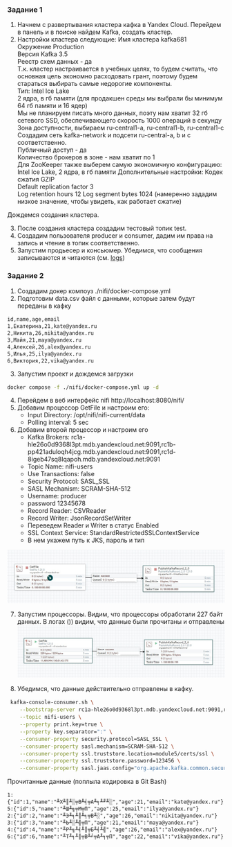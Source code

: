 ### Задание 1
1. Начнем с развертывания кластера кафка в Yandex Cloud. Перейдем в панель и в поиске найдем Kafka, создать кластер.
2. Настройки кластера следующие: 
Имя кластера kafka681  
Окружение Production  
Версия Kafka 3.5  
Реестр схем данных - да  
Т.к. кластер настраивается в учебных целях, то будем считать, что основная цель экономно расходовать грант, поэтому будем стараться выбирать самые недорогие компоненты.  
Тип: Intel Ice Lake  
2 ядра, в гб памяти (для продакшен среды мы выбрали бы минимум 64 гб памяти и 16 ядер)  
Мы не планируем писать много данных, поэту нам хватит 32 гб сетевого SSD, обеспечивающего скорость 1000 операций в секунду  
Зона доступности, выбираем ru-central1-a, ru-central1-b, ru-central1-c  
Создадим сеть kafka-network и подсети ru-central-a, b и c соответственно.  
Публичный доступ - да  
Количество брокеров в зоне - нам хватит по 1  
Для ZooKeeper также выберем самую экономичную конфигурацию: Intel Ice Lake, 2 ядра, в гб памяти
Дополнительные настройки:
Кодек сжатия GZIP  
Default replication factor 3  
Log retention hours 12
Log segment bytes 1024 (намеренно зададим низкое значение, чтобы увидеть, как работает сжатие)
  
Дождемся создания кластера.

3. После создания кластера создадим тестовый топик test.
4. Создадим пользователя producer и consumer, дадим им права на запись и чтение в топик соответственно.
5. Запустим продьесер и консьюмер. Убедимся, что сообщения записываются и читаются (см. [logs](logs/task1/application.log))

### Задание 2
1. Создадим докер компоуз ./nifi/docker-compose.yml
2. Подготовим data.csv файл с данными, которые затем будут переданы в кафку
```csv
id,name,age,email 
1,Екатерина,21,kate@yandex.ru 
2,Никита,26,nikita@yandex.ru 
3,Майя,21,maya@yandex.ru 
4,Алексей,26,alex@yandex.ru 
5,Илья,25,ilya@yandex.ru 
6,Виктория,22,vika@yandex.ru 
```
3. Запустим проект и дождемся загрузки
```bash
docker compose -f ./nifi/docker-compose.yml up -d
```
4. Перейдем в веб интерфейс nifi http://localhost:8080/nifi/
5. Добавим процессор GetFile и настроим его:
    * Input Directory: /opt/nifi/nifi-current/data
    * Polling interval: 5 sec
6. Добавим второй процессор и настроим его
    * Kafka Brokers: rc1a-hle26o0d9368l3pt.mdb.yandexcloud.net:9091,rc1b-pp421aduloqh4jcg.mdb.yandexcloud.net:9091,rc1d-8igeb47sq8lqapoh.mdb.yandexcloud.net:9091
    * Topic Name: nifi-users
    * Use Transactions: false
    * Security Protocol: SASL_SSL
    * SASL Mechanism: SCRAM-SHA-512
    * Username: producer
    * password 12345678
    * Record Reader: CSVReader 
    * Record Writer: JsonRecordSetWriter
    * Переведем Reader и Writer в статус Enabled
    * SSL Context Service: StandardRestrictedSSLContextService
    * В нем укажем путь к JKS, пароль и тип

![Nifi_setup.jpg](pics/Nifi_setup.jpg)

7. Запустим процессоры. Видим, что процессоры обработали 227 байт данных. В логах ()) видим, что данные были прочитаны и отправлены
![Nifi_sent_data.jpg](pics/Nifi_sent_data.jpg)

8. Убедимся, что данные действительно отправлены в кафку. 
```bash
 kafka-console-consumer.sh \
    --bootstrap-server rc1a-hle26o0d9368l3pt.mdb.yandexcloud.net:9091,rc1b-pp421aduloqh4jcg.mdb.yandexcloud.net:9091,rc1d-8igeb47sq8lqapoh.mdb.yandexcloud.net:9091 \
    --topic nifi-users \
    --property print.key=true \
    --property key.separator=":" \
    --consumer-property security.protocol=SASL_SSL \
    --consumer-property sasl.mechanism=SCRAM-SHA-512 \
    --consumer-property ssl.truststore.location=module5/certs/ssl \
    --consumer-property ssl.truststore.password=123456 \
    --consumer-property sasl.jaas.config="org.apache.kafka.common.security.scram.ScramLoginModule required username='consumer' password='12345678';"
```
Прочитанные данные (поплыла кодировка в Git Bash)
```text
1:{"id":1,"name":"╨Х╨║╨░╤В╨╡╤А╨╕╨╜╨░","age":21,"email":"kate@yandex.ru"}
5:{"id":5,"name":"╨Ш╨╗╤М╤П","age":25,"email":"ilya@yandex.ru"}
2:{"id":2,"name":"╨Э╨╕╨║╨╕╤В╨░","age":26,"email":"nikita@yandex.ru"}
3:{"id":3,"name":"╨Ь╨░╨╣╤П","age":21,"email":"maya@yandex.ru"}
4:{"id":4,"name":"╨Р╨╗╨╡╨║╤Б╨╡╨╣","age":26,"email":"alex@yandex.ru"}
6:{"id":6,"name":"╨Т╨╕╨║╤В╨╛╤А╨╕╤П","age":22,"email":"vika@yandex.ru"}
```


